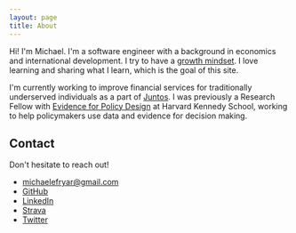 ```yaml
---
layout: page
title: About
---
```


Hi! I'm Michael. I'm a software engineer with a background in economics and
international development.  I try to have a [growth
mindset](https://hbr.org/2016/01/what-having-a-growth-mindset-actually-means).
I love learning and sharing what I learn, which is the goal of this site.

I'm currently working to improve financial services for traditionally
underserved individuals as a part of [Juntos](https://juntosglobal.com/about/).
I was previously a Research Fellow with [Evidence for Policy
Design](https://epod.cid.harvard.edu/) at Harvard Kennedy School, working to
help policymakers use data and evidence for decision making.

## Contact

Don't hesitate to reach out!
 - [michaelefryar@gmail.com](mailto:michaelefryar@gmail.com)
 - [GitHub](https://github.com/mefryar)
 - [LinkedIn](https://www.linkedin.com/in/fryar/)
 - [Strava](https://www.strava.com/athletes/mefryar)
 - [Twitter](http://twitter.com/mefryar)
